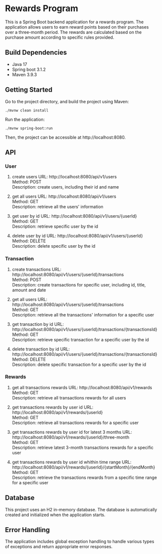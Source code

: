 # Rewards Program
This is a Spring Boot backend application for a rewards program. The application allows users to earn reward points based on their purchases over a three-month period. The rewards are calculated based on the purchase amount according to specific rules provided.

## Build Dependencies
- Java 17
- Spring boot 3.1.2
- Maven 3.9.3

## Getting Started
Go to the project directory, and build the project using Maven:
```
./mvnw clean install
```
Run the application:
```
./mvnw spring-boot:run
```
Then, the project can be accessible at http://localhost:8080.

## API 
### User
1. create users
URL: http://localhost:8080/api/v1/users  
Method: POST  
Description: create users, including their id and name

2. get all users
URL: http://localhost:8080/api/v1/users  
Method: GET  
Description: retrieve all the users' information

3. get user by id
URL: http://localhost:8080/api/v1/users/{userId}  
Method: GET  
Description: retrieve specific user by the id

4. delete user by id
URL: http://localhost:8080/api/v1/users/{userId}  
Method: DELETE  
Description: delete specific user by the id


### Transaction
1. create transactions
URL: http://localhost:8080/api/v1/users/{userId}/transactions  
Method: POST  
Description: create transactions for specific user, including id, title, amount and date

2. get all users
URL: http://localhost:8080/api/v1/users/{userId}/transactions  
Method: GET  
Description: retrieve all the transactions' information for a specific user

3. get transaction by id
URL: http://localhost:8080/api/v1/users/{userId}/transactions/{transactionsId}  
Method: GET  
Description: retrieve specific transaction for a specific user by the id

4. delete transaction by id
URL: http://localhost:8080/api/v1/users/{userId}/transactions/{transactionsId}  
Method: DELETE  
Description: delete specific transaction for a specific user by the id

### Rewards
1. get all transactions rewards
URL: http://localhost:8080/api/v1/rewards  
Method: GET  
Description: retrieve all transactions rewards for all users

2. get transactions rewards by user id
URL: http://localhost:8080/api/v1/rewards/{userId}  
Method: GET  
Description: retrieve all transactions rewards for a specific user

3. get transactions rewards by user id for latest 3 months
URL: http://localhost:8080/api/v1/rewards/{userId}/three-month  
Method: GET  
Description: retrieve latest 3-month transactions rewards for a specific user

4. get transactions rewards by user id whithin time range
URL: http://localhost:8080/api/v1/rewards/{userId}/{startMonth}/{endMonth}  
Method: GET  
Description: retrieve the transactions rewards from a specific time range for a specific user


## Database
This project uses an H2 in-memory database. The database is automatically created and initialized when the application starts.

## Error Handling
The application includes global exception handling to handle various types of exceptions and return appropriate error responses.

